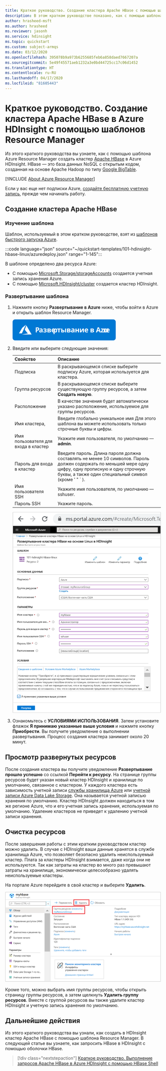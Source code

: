 ```yaml
---
title: Краткое руководство. Создание кластера Apache HBase с помощью шаблона в Azure HDInsight
description: В этом кратком руководстве показано, как с помощью шаблона Azure Resource Manager создать кластер Apache HBase в Azure HDInsight.
author: hrasheed-msft
ms.author: hrasheed
ms.reviewer: jasonh
ms.service: hdinsight
ms.topic: quickstart
ms.custom: subject-armqs
ms.date: 03/12/2020
ms.openlocfilehash: 395078b9a973b6255685feb6a858daed7667207a
ms.sourcegitcommit: 5e49f45571aeb1232a3e0bd44725cc17c06d1452
ms.translationtype: HT
ms.contentlocale: ru-RU
ms.lasthandoff: 04/17/2020
ms.locfileid: "81605443"
---
```

# <a name="quickstart-create-apache-hbase-cluster-in-azure-hdinsight-using-resource-manager-template"></a>Краткое руководство. Создание кластера Apache HBase в Azure HDInsight с помощью шаблонов Resource Manager

Из этого краткого руководства вы узнаете, как с помощью шаблона Azure Resource Manager создать кластер [Apache HBase](./apache-hbase-overview.md) в Azure HDInsight. HBase — это база данных NoSQL с открытым кодом, созданная на основе Apache Hadoop по типу [Google BigTable](https://cloud.google.com/bigtable/).

[!INCLUDE [About Azure Resource Manager](../../../includes/resource-manager-quickstart-introduction.md)]

Если у вас еще нет подписки Azure, [создайте бесплатную учетную запись](https://azure.microsoft.com/free/?WT.mc_id=A261C142F), прежде чем начинать работу.

## <a name="create-an-apache-hbase-cluster"></a>Создание кластера Apache HBase

### <a name="review-the-template"></a>Изучение шаблона

Шаблон, используемый в этом кратком руководстве, взят из [шаблонов быстрого запуска Azure](https://github.com/Azure/azure-quickstart-templates/tree/master/101-hdinsight-hbase-linux).

:::code language="json" source="~/quickstart-templates/101-hdinsight-hbase-linux/azuredeploy.json" range="1-145":::


В шаблоне определено два ресурса Azure:

* С помощью [Microsoft.Storage/storageAccounts](https://docs.microsoft.com/azure/templates/microsoft.storage/storageaccounts) создается учетная запись хранения Azure.
* С помощью [Microsoft.HDInsight/cluster](https://docs.microsoft.com/azure/templates/microsoft.hdinsight/clusters) создается кластер HDInsight.

### <a name="deploy-the-template"></a>Развертывание шаблона

1. Нажмите кнопку **Развертывание в Azure** ниже, чтобы войти в Azure и открыть шаблон Resource Manager.

    [![Развертывание в Azure](../../media/template-deployments/deploy-to-azure.svg)](https://portal.azure.com/#create/Microsoft.Template/uri/https%3A%2F%2Fraw.githubusercontent.com%2FAzure%2Fazure-quickstart-templates%2Fmaster%2F101-hdinsight-hbase-linux%2Fazuredeploy.json)

1. Введите или выберите следующие значения:

    |Свойство |Описание |
    |---|---|
    |Подписка|В раскрывающемся списке выберите подписку Azure, которая используется для кластера.|
    |Группа ресурсов|В раскрывающемся списке выберите существующую группу ресурсов, а затем **Создать новую**.|
    |Расположение|В качестве значения будет автоматически указано расположение, используемое для группы ресурсов.|
    |Имя кластера,|Введите глобально уникальное имя Для этого шаблона вы можете использовать только строчные буквы и цифры.|
    |Имя пользователя для входа в кластер|Укажите имя пользователя, по умолчанию — **admin**.|
    |Пароль для входа в кластер|Введите пароль. Длина пароля должна составлять не менее 10 символов. Пароль должен содержать по меньшей мере одну цифру, одну прописную и одну строчную буквы, а также один специальный символ (кроме ' " ` ). |
    |Имя пользователя SSH|Укажите имя пользователя, по умолчанию — sshuser.|
    |Пароль SSH|Укажите пароль.|

    ![Шаблон Resource Manager HBase](./media/quickstart-resource-manager-template/resource-manager-template-hbase.png)

1. Ознакомьтесь с **УСЛОВИЯМИ ИСПОЛЬЗОВАНИЯ**. Затем установите флажок **Я принимаю указанные выше условия** и нажмите кнопку **Приобрести**. Вы получите уведомление о выполнении развертывания. Процесс создания кластера занимает около 20 минут.

## <a name="review-deployed-resources"></a>Просмотр развернутых ресурсов

После создания кластера вы получите уведомление **Развертывание прошло успешно** со ссылкой **Перейти к ресурсу**. На странице группы ресурсов будет указан новый кластер HDInsight и хранилище по умолчанию, связанное с кластером. У каждого кластера есть зависимость учетной записи [службы хранилища Azure](../hdinsight-hadoop-use-blob-storage.md) или [учетной записи Azure Data Lake Storage](../hdinsight-hadoop-use-data-lake-store.md). Она называется учетной записью хранения по умолчанию. Кластер HDInsight должен находиться в том же регионе Azure, что и его учетная запись хранения, используемая по умолчанию. Удаление кластеров не приведет к удалению учетной записи хранения.

## <a name="clean-up-resources"></a>Очистка ресурсов

После завершения работы с этим кратким руководством кластер можно удалить. В случае с HDInsight ваши данные хранятся в службе хранилища Azure, что позволяет безопасно удалить неиспользуемый кластер. Плата за кластеры HDInsight взимается, даже когда они не используются. Так как затраты на кластер во много раз превышают затраты на хранилище, экономически целесообразно удалять неиспользуемые кластеры.

На портале Azure перейдите в свой кластер и выберите **Удалить**.

![Шаблон Resource Manager HBase](./media/quickstart-resource-manager-template/azure-portal-delete-hbase.png)

Кроме того, можно выбрать имя группы ресурсов, чтобы открыть страницу группы ресурсов, а затем щелкнуть **Удалить группу ресурсов**. Вместе с группой ресурсов вы также удалите кластер HDInsight и учетную запись хранения по умолчанию.

## <a name="next-steps"></a>Дальнейшие действия

Из этого краткого руководства вы узнали, как создать в HDInsight кластер Apache HBase с помощью шаблона Resource Manager. В следующей статье вы узнаете, как запросить HBase в HDInsight с помощью оболочки HBase.

> [!div class="nextstepaction"]
> [Краткое руководство. Выполнение запросов Apache HBase в Azure HDInsight с помощью HBase Shell](./query-hbase-with-hbase-shell.md)
